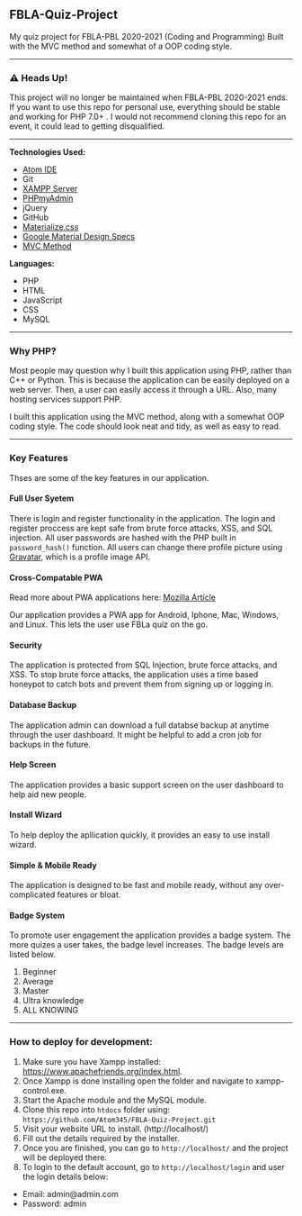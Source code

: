 ## FBLA-Quiz-Project

My quiz project for FBLA-PBL 2020-2021 (Coding and Programming) Built with the MVC method and somewhat of a OOP coding style.

---
### ⚠️ Heads Up!
<p>This project will no longer be maintained when FBLA-PBL 2020-2021 ends. If you want to use this repo for personal use, everything should be stable and working for PHP 7.0+ . I would not recommend cloning this repo for an event, it could lead to getting disqualified.</p>

---

**Technologies Used:**
- [Atom IDE](https://atom.io/)
- Git
- [XAMPP Server](https://www.apachefriends.org/)
- [PHPmyAdmin](https://www.phpmyadmin.net/)
- jQuery
- GitHub
- [Materialize.css](https://materializecss.com/)
- [Google Material Design Specs](https://material.io/design/guidelines-overview)
- [MVC Method](https://en.wikipedia.org/wiki/Model%E2%80%93view%E2%80%93controller)

**Languages:**
- PHP
- HTML
- JavaScript
- CSS
- MySQL

---

### Why PHP?
<p>Most people may question why I built this application using PHP, rather than C++ or Python. This is because the application can be easily deployed on a web server. Then, a user can easily access it through a URL. Also, many hosting services support PHP.

I built this application using the MVC method, along with a somewhat OOP coding style. The code should look neat and tidy, as well as easy to read.
</p>

---

### Key Features
Thses are some of the key features in our application.

#### Full User Syetem
There is login and register functionality in the application. The login and register proccess are kept safe from brute force attacks, XSS, and SQL injection. All user passwords are hashed with the PHP built in `password_hash()` function. All users can change there profile picture using [Gravatar](https://gravatar.com), which is a profile image API.
<br>
#### Cross-Compatable PWA 
Read more about PWA applications here: [Mozilla Article](https://developer.mozilla.org/en-US/docs/Web/Progressive_web_apps)

Our application provides a PWA app for Android, Iphone, Mac, Windows, and Linux. This lets the user use FBLa quiz on the go.
<br>
#### Security
The application is protected from SQL Injection, brute force attacks, and XSS. To stop brute force attacks, the application uses a time based honeypot to catch bots and prevent them from signing up or logging in.
<br>
#### Database Backup
The application admin can download a full databse backup at anytime through the user dashboard. It might be helpful to add a cron job for backups in the future.
<br>
#### Help Screen
The application provides a basic support screen on the user dashboard to help aid new people.
<br>
#### Install Wizard
To help deploy the apllication quickly, it provides an easy to use install wizard.
<br>
#### Simple & Mobile Ready
The application is designed to be fast and mobile ready, without any over-complicated features or bloat.
<br>
#### Badge System
To promote user engagement the application provides a badge system. The more quizes a user takes, the badge level increases. The badge levels are listed below.
1. Beginner
2. Average
3. Master
4. Ultra knowledge
5. ALL KNOWING

---

### How to deploy for development:

1. Make sure you have Xampp installed: https://www.apachefriends.org/index.html.
2. Once Xampp is done installing open the folder and navigate to xampp-control.exe.
3. Start the Apache module and the MySQL module.
4. Clone this repo into `htdocs` folder using: `https://github.com/Atom345/FBLA-Quiz-Project.git`
5. Visit your website URL to install. (http://localhost/)
6. Fill out the details required by the installer.
7. Once you are finished, you can go to `http://localhost/` and the project will be deployed there.
8. To login to the default account, go to `http://localhost/login` and user the login details below:
<ul>
<li>Email: admin@admin.com</li>
<li>Password: admin</li>
</ul>
